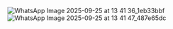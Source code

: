 ![WhatsApp Image 2025-09-25 at 13 41 36_1eb33bbf](https://github.com/user-attachments/assets/f5228d73-cbfc-4cdb-b71c-486d23fa31a3)
![WhatsApp Image 2025-09-25 at 13 41 47_487e65dc](https://github.com/user-attachments/assets/862393d2-4629-4344-8fd4-9fcadc8b9d8e)


